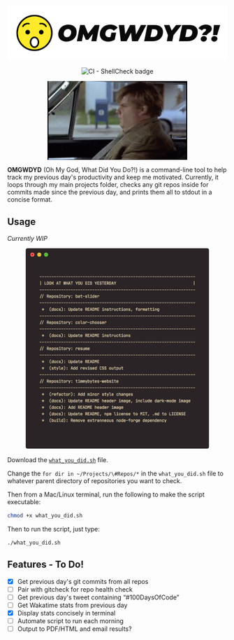 <img src="./OMGWDYD-logo.png" alt="OMGWDYD logo with suprised emoji" />

<p align="center">
  <img src="https://github.com/timmybytes/OMGWDYD/workflows/CI%20-%20ShellCheck/badge.svg" alt="CI - ShellCheck badge" />
</p>
<p align="center">
  <img src="https://raw.githubusercontent.com/timmybytes/OMGWDYD/main/WDYD.GIF" alt="Chris Farley gif displaying text that reads What'd you do?" align="center" />
</p>

**OMGWDYD** (Oh My God, What Did You Do?!) is a command-line tool to help track my previous day's productivity and keep me motivated. Currently, it loops through my main projects folder, checks any git repos inside for commits made since the previous day, and prints them all to stdout in a concise format.

## Usage

_Currently WIP_

<p align="center">
  <img src="https://raw.githubusercontent.com/timmybytes/OMGWDYD/main/OMGWDYD.png" alt="screenshot of OMGWDYD program displaying git repo results" width="420px" height="auto" />
</p>

Download the [`what_you_did.sh`](./what_you_did.sh) file.

Change the `for dir in ~/Projects/\#Repos/*` in the `what_you_did.sh` file to whatever parent directory of repositories you want to check.

Then from a Mac/Linux terminal, run the following to make the script executable:

```sh
chmod +x what_you_did.sh
```

Then to run the script, just type:

```sh
./what_you_did.sh
```

## Features - To Do!

- [x] Get previous day's git commits from all repos
- [ ] Pair with gitcheck for repo health check
- [ ] Get previous day's tweet containing “#100DaysOfCode”
- [ ] Get Wakatime stats from previous day
- [x] Display stats concisely in terminal
- [ ] Automate script to run each morning
- [ ] Output to PDF/HTML and email results?
